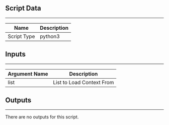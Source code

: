 
## Script Data

---

| **Name** | **Description** |
| --- | --- |
| Script Type | python3 |

## Inputs

---

| **Argument Name** | **Description** |
| --- | --- |
| list | List to Load Context From |

## Outputs

---
There are no outputs for this script.
